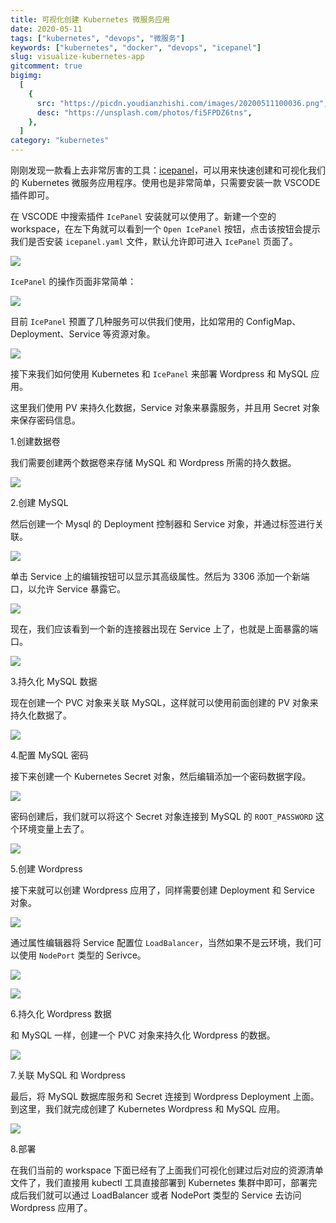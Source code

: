 ```yaml
---
title: 可视化创建 Kubernetes 微服务应用
date: 2020-05-11
tags: ["kubernetes", "devops", "微服务"]
keywords: ["kubernetes", "docker", "devops", "icepanel"]
slug: visualize-kubernetes-app
gitcomment: true
bigimg:
  [
    {
      src: "https://picdn.youdianzhishi.com/images/20200511100036.png",
      desc: "https://unsplash.com/photos/fi5FPDZ6tns",
    },
  ]
category: "kubernetes"
---
```


刚刚发现一款看上去非常厉害的工具：[icepanel](https://icepanel.io/)，可以用来快速创建和可视化我们的 Kubernetes 微服务应用程序。使用也是非常简单，只需要安装一款 VSCODE 插件即可。

<!--more-->

在 VSCODE 中搜索插件 `IcePanel` 安装就可以使用了。新建一个空的 workspace，在左下角就可以看到一个 `Open IcePanel` 按钮，点击该按钮会提示我们是否安装 `icepanel.yaml` 文件，默认允许即可进入 `IcePanel` 页面了。

![](https://picdn.youdianzhishi.com/images/20200511092831.png)

`IcePanel` 的操作页面非常简单：

![](https://picdn.youdianzhishi.com/images/20200511093113.png)

目前 `IcePanel` 预置了几种服务可以供我们使用，比如常用的 ConfigMap、Deployment、Service 等资源对象。

![](https://picdn.youdianzhishi.com/images/20200511093359.png)

接下来我们如何使用 Kubernetes 和 `IcePanel` 来部署 Wordpress 和 MySQL 应用。

这里我们使用 PV 来持久化数据，Service 对象来暴露服务，并且用 Secret 对象来保存密码信息。

1.创建数据卷

我们需要创建两个数据卷来存储 MySQL 和 Wordpress 所需的持久数据。

![](https://picdn.youdianzhishi.com/images/20200511093846.png)

2.创建 MySQL

然后创建一个 Mysql 的 Deployment 控制器和 Service 对象，并通过标签进行关联。

![](https://picdn.youdianzhishi.com/images/20200511094202.png)

单击 Service 上的编辑按钮可以显示其高级属性。然后为 3306 添加一个新端口，以允许 Service 暴露它。

![](https://picdn.youdianzhishi.com/images/20200511094230.png)

现在，我们应该看到一个新的连接器出现在 Service 上了，也就是上面暴露的端口。

![](https://picdn.youdianzhishi.com/images/20200511094345.png)

3.持久化 MySQL 数据

现在创建一个 PVC 对象来关联 MySQL，这样就可以使用前面创建的 PV 对象来持久化数据了。

![](https://picdn.youdianzhishi.com/images/20200511094528.png)

4.配置 MySQL 密码

接下来创建一个 Kubernetes Secret 对象，然后编辑添加一个密码数据字段。

![](https://picdn.youdianzhishi.com/images/20200511094652.png)

密码创建后，我们就可以将这个 Secret 对象连接到 MySQL 的 `ROOT_PASSWORD` 这个环境变量上去了。

![](https://picdn.youdianzhishi.com/images/20200511094816.png)

5.创建 Wordpress

接下来就可以创建 Wordpress 应用了，同样需要创建 Deployment 和 Service 对象。

![](https://picdn.youdianzhishi.com/images/20200511094953.png)

通过属性编辑器将 Service 配置位 `LoadBalancer`，当然如果不是云环境，我们可以使用 `NodePort` 类型的 Serivce。

![](https://picdn.youdianzhishi.com/images/20200511095123.png)

![](https://picdn.youdianzhishi.com/images/20200511095155.png)

6.持久化 Wordpress 数据

和 MySQL 一样，创建一个 PVC 对象来持久化 Wordpress 的数据。

![](https://picdn.youdianzhishi.com/images/20200511095309.png)

7.关联 MySQL 和 Wordpress

最后，将 MySQL 数据库服务和 Secret 连接到 Wordpress Deployment 上面。到这里，我们就完成创建了 Kubernetes Wordpress 和 MySQL 应用。

![](https://picdn.youdianzhishi.com/images/20200511095502.png)

8.部署

在我们当前的 workspace 下面已经有了上面我们可视化创建过后对应的资源清单文件了，我们直接用 kubectl 工具直接部署到 Kubernetes 集群中即可，部署完成后我们就可以通过 LoadBalancer 或者 NodePort 类型的 Service 去访问 Wordpress 应用了。

<!--adsense-self-->
